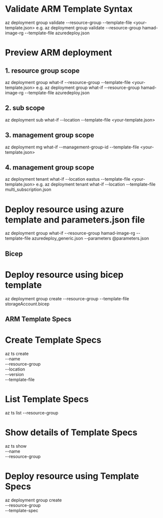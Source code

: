 # Validate ARM Template Syntax
az deployment group validate --resource-group <your-resource-group> --template-file <your-template.json>
e.g.
az deployment group validate --resource-group hamad-image-rg --template-file azuredeploy.json

# Preview ARM deployment
## 1. resource group scope
az deployment group what-if --resource-group <your-resource-group> --template-file <your-template.json>
e.g.
az deployment group what-if --resource-group hamad-image-rg --template-file azuredeploy.json

## 2. sub scope
az deployment sub what-if --location <location> --template-file <your-template.json>

## 3. management group scope
az deployment mg what-if --management-group-id <your-mg-id> --template-file <your-template.json>

## 4. management group scope
az deployment tenant what-if --location eastus --template-file <your-template.json>
e.g.
az deployment tenant what-if --location <location> --template-file multi_subscription.json

# Deploy resource using azure template and parameters.json file
az deployment group what-if --resource-group hamad-image-rg --template-file azuredeploy_generic.json --parameters @parameters.json

## Bicep
# Deploy resource using bicep template
az deployment group create --resource-group <your-resource-group> --template-file storageAccount.bicep

## ARM Template Specs
# Create Template Specs
az ts create \
  --name <template-spec-name> \
  --resource-group <resource-group-name> \
  --location <location> \
  --version <version> \
  --template-file <path-to-template-file>

# List Template Specs
az ts list --resource-group <resource-group-name>

# Show details of Template Specs
az ts show \
  --name <template-spec-name> \
  --resource-group <resource-group-name>

# Deploy resource using Template Specs
az deployment group create \
  --resource-group <resource-group-name> \
  --template-spec <template-spec-resource-id>